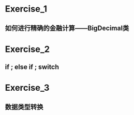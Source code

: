 # Exercise_1
如何进行精确的金融计算——BigDecimal类
--------------------------------------------------------------------------
# Exercise_2
if ; else if ; switch
--------------------------------------------------------------------------
# Exercise_3
数据类型转换
--------------------------------------------------------------------------
